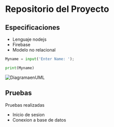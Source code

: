 # Repositorio del Proyecto

## Especificaciones

* Lenguaje nodejs
* Firebase
* Modelo no relacional

```python
Myname = input('Enter Name: ');

print(Myname)

```

![DiagramaenUML](https://upload.wikimedia.org/wikipedia/commons/thumb/6/6a/EntityControlBoundary_Pattern.jpg/360px-EntityControlBoundary_Pattern.jpg)

## Pruebas

Pruebas realizadas

* Inicio de sesion
* Conexion a base de datos

 
